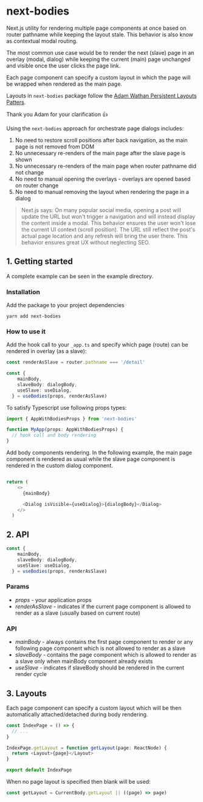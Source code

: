 # next-bodies

Next.js utility for rendering multiple page components at once based on router pathname while keeping the layout stale. This behavior is also know as contextual modal routing.

The most common use case would be to render the next (slave) page in an overlay (modal, dialog) while keeping the current (main) page unchanged and visible once the user clicks the page link.

Each page component can specify a custom layout in which the page will be wrapped when rendered as the main page.

Layouts in `next-bodies` package follow the [Adam Wathan Persistent Layouts Patters](https://adamwathan.me/2019/10/17/persistent-layout-patterns-in-nextjs/).

Thank you Adam for your clarification 👍

Using the `next-bodies` approach for orchestrate page dialogs includes:

1. No need to restore scroll positions after back navigation, as the main page is not removed from DOM
2. No unnecessary re-renders of the main page after the slave page is shown
3. No unnecessary re-renders of the main page when router pathname did not change
4. No need to manual opening the overlays - overlays are opened based on router change
5. No need to manual removing the layout when rendering the page in a dialog

> Next.js says: On many popular social media, opening a post will update the URL but won't trigger a navigation and will instead display the content inside a modal. This behavior ensures the user won't lose the current UI context (scroll position). The URL still reflect the post's actual page location and any refresh will bring the user there. This behavior ensures great UX without neglecting SEO.

## 1. Getting started

A complete example can be seen in the example directory.

### Installation

Add the package to your project dependencies

`yarn add next-bodies`

### How to use it

Add the hook call to your `_app.ts` and specify which page (route) can be rendered in overlay (as a slave):

```ts
const renderAsSlave = router.pathname === '/detail'

const {
    mainBody,
    slaveBody: dialogBody,
    useSlave: useDialog,
  } = useBodies(props, renderAsSlave)

```

To satisfy Typescript use following props types:

```ts
import { AppWithBodiesProps } from 'next-bodies'

function MyApp(props: AppWithBodiesProps) {
  // hook call and body rendering
}
```

Add body components rendering. In the following example, the main page component is rendered as usual while the slave page component is rendered in the custom dialog component.

```ts

return (
    <>
      {mainBody}

      <Dialog isVisible={useDialog}>{dialogBody}</Dialog>
    </>
  )
```

## 2. API

```ts
const {
    mainBody,
    slaveBody: dialogBody,
    useSlave: useDialog,
  } = useBodies(props, renderAsSlave)
```

### Params

- *props* - your application props
- *renderAsSlave* - indicates if the current page component is allowed to render as a slave (usually based on current route)

### API

- *mainBody* - always contains the first page component to render or any following page component which is not allowed to render as a slave
- *slaveBody* - contains the page component which is allowed to render as a slave only when mainBody component already exists
- *useSlave* - indicates if slaveBody should be rendered in the current render cycle

## 3. Layouts

Each page component can specify a custom layout which will be then automatically attached/detached during body rendering.

```ts
const IndexPage = () => {
  // ...
}

IndexPage.getLayout = function getLayout(page: ReactNode) {
  return <Layout>{page}</Layout>
}

export default IndexPage
```

When no page layout is specified then blank will be used:

```ts
const getLayout = CurrentBody.getLayout || ((page) => page)
```
